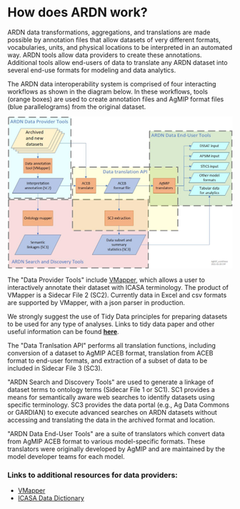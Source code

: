 # How does ARDN work?

ARDN data transformations, aggregations, and translations are made possible by annotation files that allow datasets of very different formats, vocabularies, units, and physical locations to be interpreted in an automated way. ARDN tools allow data providers to create these annotations. Additional tools allow end-users of data to translate any ARDN dataset into several end-use formats for modeling and data analytics.

The ARDN data interoperability system is comprised of four interacting workflows as shown in the diagram below. In these workflows, tools (orange boxes) are used to create annotation files and AgMIP format files (blue parallelograms) from the original dataset. 

![image](https://raw.githubusercontent.com/agmip/ARDN/master/docs/images/ARDN_workflows.jpg)

The "Data Provider Tools" include [VMapper](VMapper.md), which allows a user to interactively annotate their dataset with ICASA terminology. The product of VMapper is a Sidecar File 2 (SC2). Currently data in Excel and csv formats are supported by VMapper, with a json parser in production. 

We strongly suggest the use of Tidy Data principles for preparing datasets to be used for any type of analyses. Links to tidy data paper and other useful information can be found **[here](TidyData.md)**.

The "Data Tranlsation API" performs all translation functions, including conversion of a dataset to AgMIP ACEB format, translation from ACEB format to end-user formats, and extraction of a subset of data to be included in Sidecar File 3 (SC3).

"ARDN Search and Discovery Tools" are used to generate a linkage of dataset terms to ontology terms (Sidecar File 1 or SC1). SC1 provides a means for semantically aware web searches to identify datasets using specific terminology. SC3 provides the data portal (e.g., Ag Data Commons or GARDIAN) to execute advanced searches on ARDN datasets without accessing and translating the data in the archived format and location.

"ARDN Data End-User Tools" are a suite of translators which convert data from AgMIP ACEB format to various model-specific formats. These translators were originally developed by AgMIP and are maintained by the model developer teams for each model.

### Links to additional resources for data providers:
- [VMapper](VMapper.md)
- [ICASA Data Dictionary](http:/tinyurl.com/icasa-mvl)

